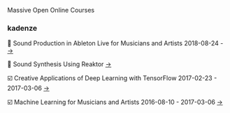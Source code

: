 Massive Open Online Courses

### kadenze

  📌 Sound Production in Ableton Live for Musicians and Artists  2018-08-24 - 
     [->](https://github.com/wookay/moocdiary/blob/master/kadenze/SOUND_PRODUCTION_IN_ABLETON_LIVE_FOR_MUSICIANS_AND_ARTISTS.md)

  📌 Sound Synthesis Using Reaktor
     [->](https://github.com/wookay/moocdiary/blob/master/kadenze/SOUND_SYNTHESIS_USING_REAKTOR.md)

  ☑️  Creative Applications of Deep Learning with TensorFlow  2017-02-23 - 2017-03-06
     [->](https://github.com/wookay/moocdiary/blob/master/kadenze/CREATIVE_APPLICATIONS_OF_DEEP_LEARNING_WITH_TENSORFLOW.md)

  ☑️  Machine Learning for Musicians and Artists   2016-08-10 - 2017-03-06
     [->](https://github.com/wookay/moocdiary/blob/master/kadenze/MACHINE_LEARNING_FOR_MUSICIANS_AND_ARTISTS.md)
